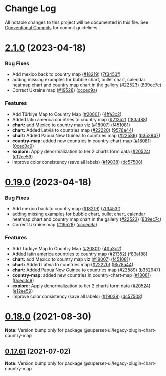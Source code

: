  <!-- * Licensed to the Apache Software Foundation (ASF) under one
 * or more contributor license agreements.  See the NOTICE file
 * distributed with this work for additional information
 * regarding copyright ownership.  The ASF licenses this file
 * to you under the Apache License, Version 2.0 (the
 * "License"); you may not use this file except in compliance
 * with the License.  You may obtain a copy of the License at
 *
 *   http://www.apache.org/licenses/LICENSE-2.0
 *
 * Unless required by applicable law or agreed to in writing,
 * software distributed under the License is distributed on an
 * "AS IS" BASIS, WITHOUT WARRANTIES OR CONDITIONS OF ANY
 * KIND, either express or implied.  See the License for the
 * specific language governing permissions and limitations
 * under the License. -->

 # Change Log

All notable changes to this project will be documented in this file.
See [Conventional Commits](https://conventionalcommits.org) for commit guidelines.

# [2.1.0](https://github.com/apache-superset/superset-ui/compare/v2021.41.0...v2.1.0) (2023-04-18)

### Bug Fixes

- Add mexico back to country map ([#18219](https://github.com/apache-superset/superset-ui/issues/18219)) ([7f3453f](https://github.com/apache-superset/superset-ui/commit/7f3453f3ea4d5185c3a5f2c1d8738f474817600f))
- adding missing examples for bubble chart, bullet chart, calendar heatmap chart and country map chart in the gallery ([#22523](https://github.com/apache-superset/superset-ui/issues/22523)) ([839ec7c](https://github.com/apache-superset/superset-ui/commit/839ec7ceacc66c65928fd0ddead2b014db3d5563))
- Correct Ukraine map ([#19528](https://github.com/apache-superset/superset-ui/issues/19528)) ([cccec9a](https://github.com/apache-superset/superset-ui/commit/cccec9a6ab8eadea2ecaac6ee2094c8eb7d6b1f4))

### Features

- Add Türkiye Map to Country Map ([#20801](https://github.com/apache-superset/superset-ui/issues/20801)) ([4ffa3c2](https://github.com/apache-superset/superset-ui/commit/4ffa3c22d17b189a384f43a0e352b137900b10bc))
- Added latin america countries to country map ([#21352](https://github.com/apache-superset/superset-ui/issues/21352)) ([f83af88](https://github.com/apache-superset/superset-ui/commit/f83af88fc7922774b4c1a7792f0602edcb80763d))
- **chart:** add Mexico to country map viz ([#18007](https://github.com/apache-superset/superset-ui/issues/18007)) ([f451081](https://github.com/apache-superset/superset-ui/commit/f45108116673d5810c238bb911058dc8ed05b75a))
- **chart:** Added Latvia to countries map ([#22220](https://github.com/apache-superset/superset-ui/issues/22220)) ([9578a44](https://github.com/apache-superset/superset-ui/commit/9578a443ef713f01f4cc9cd3a8616b819a7a7a65))
- **chart:** Added Papua New Guinea to countries map ([#22589](https://github.com/apache-superset/superset-ui/issues/22589)) ([b352947](https://github.com/apache-superset/superset-ui/commit/b3529479ab39fcc273189bf4db4a0f1fd8b1cc0c))
- **country-map:** added new countries in country-chart-map ([#18081](https://github.com/apache-superset/superset-ui/issues/18081)) ([0cec0c9](https://github.com/apache-superset/superset-ui/commit/0cec0c9a68c9489c54bea8d10ea7b28c1729e2dc))
- **explore:** Apply denormalization to tier 2 charts form data ([#20524](https://github.com/apache-superset/superset-ui/issues/20524)) ([e12ee59](https://github.com/apache-superset/superset-ui/commit/e12ee59b13822241dca8d8015f1222c477edd4f3))
- improve color consistency (save all labels) ([#19038](https://github.com/apache-superset/superset-ui/issues/19038)) ([dc57508](https://github.com/apache-superset/superset-ui/commit/dc575080d7e43d40b1734bb8f44fdc291cb95b11))

# [0.19.0](https://github.com/apache-superset/superset-ui/compare/v2021.41.0...v0.19.0) (2023-04-18)

### Bug Fixes

- Add mexico back to country map ([#18219](https://github.com/apache-superset/superset-ui/issues/18219)) ([7f3453f](https://github.com/apache-superset/superset-ui/commit/7f3453f3ea4d5185c3a5f2c1d8738f474817600f))
- adding missing examples for bubble chart, bullet chart, calendar heatmap chart and country map chart in the gallery ([#22523](https://github.com/apache-superset/superset-ui/issues/22523)) ([839ec7c](https://github.com/apache-superset/superset-ui/commit/839ec7ceacc66c65928fd0ddead2b014db3d5563))
- Correct Ukraine map ([#19528](https://github.com/apache-superset/superset-ui/issues/19528)) ([cccec9a](https://github.com/apache-superset/superset-ui/commit/cccec9a6ab8eadea2ecaac6ee2094c8eb7d6b1f4))

### Features

- Add Türkiye Map to Country Map ([#20801](https://github.com/apache-superset/superset-ui/issues/20801)) ([4ffa3c2](https://github.com/apache-superset/superset-ui/commit/4ffa3c22d17b189a384f43a0e352b137900b10bc))
- Added latin america countries to country map ([#21352](https://github.com/apache-superset/superset-ui/issues/21352)) ([f83af88](https://github.com/apache-superset/superset-ui/commit/f83af88fc7922774b4c1a7792f0602edcb80763d))
- **chart:** add Mexico to country map viz ([#18007](https://github.com/apache-superset/superset-ui/issues/18007)) ([f451081](https://github.com/apache-superset/superset-ui/commit/f45108116673d5810c238bb911058dc8ed05b75a))
- **chart:** Added Latvia to countries map ([#22220](https://github.com/apache-superset/superset-ui/issues/22220)) ([9578a44](https://github.com/apache-superset/superset-ui/commit/9578a443ef713f01f4cc9cd3a8616b819a7a7a65))
- **chart:** Added Papua New Guinea to countries map ([#22589](https://github.com/apache-superset/superset-ui/issues/22589)) ([b352947](https://github.com/apache-superset/superset-ui/commit/b3529479ab39fcc273189bf4db4a0f1fd8b1cc0c))
- **country-map:** added new countries in country-chart-map ([#18081](https://github.com/apache-superset/superset-ui/issues/18081)) ([0cec0c9](https://github.com/apache-superset/superset-ui/commit/0cec0c9a68c9489c54bea8d10ea7b28c1729e2dc))
- **explore:** Apply denormalization to tier 2 charts form data ([#20524](https://github.com/apache-superset/superset-ui/issues/20524)) ([e12ee59](https://github.com/apache-superset/superset-ui/commit/e12ee59b13822241dca8d8015f1222c477edd4f3))
- improve color consistency (save all labels) ([#19038](https://github.com/apache-superset/superset-ui/issues/19038)) ([dc57508](https://github.com/apache-superset/superset-ui/commit/dc575080d7e43d40b1734bb8f44fdc291cb95b11))

# [0.18.0](https://github.com/apache-superset/superset-ui/compare/v0.17.87...v0.18.0) (2021-08-30)

**Note:** Version bump only for package @superset-ui/legacy-plugin-chart-country-map

## [0.17.61](https://github.com/apache-superset/superset-ui/compare/v0.17.60...v0.17.61) (2021-07-02)

**Note:** Version bump only for package @superset-ui/legacy-plugin-chart-country-map
